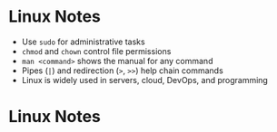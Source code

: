 # Linux Notes

- Use `sudo` for administrative tasks
- `chmod` and `chown` control file permissions
- `man <command>` shows the manual for any command
- Pipes (`|`) and redirection (`>`, `>>`) help chain commands
- Linux is widely used in servers, cloud, DevOps, and programming
# Linux Notes
